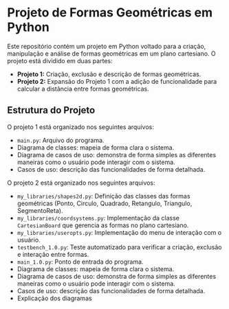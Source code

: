 # Projeto de Formas Geométricas em Python

Este repositório contém um projeto em Python voltado para a criação, manipulação e análise de formas geométricas em um plano cartesiano. O projeto está dividido em duas partes:

- **Projeto 1:** Criação, exclusão e descrição de formas geométricas.
- **Projeto 2:** Expansão do Projeto 1 com a adição de funcionalidade para calcular a distância entre formas geométricas.

## Estrutura do Projeto 
O projeto 1 está organizado nos seguintes arquivos:
- `main.py`: Arquivo do programa.
- Diagrama de classes: mapeia de forma clara o sistema.
- Diagrama de casos de uso: demonstra de forma simples as diferentes maneiras como o usuário pode interagir com o sistema.
- Casos de uso: descrição das funcionalidades de forma detalhada.

O projeto 2 está organizado nos seguintes arquivos:

- `my_libraries/shapes2d.py`: Definição das classes das formas geométricas (Ponto, Circulo, Quadrado, Retangulo, Triangulo, SegmentoReta).
- `my_libraries/coordsystems.py`: Implementação da classe `CartesianBoard` que gerencia as formas no plano cartesiano.
- `my_libraries/useropts.py`: Implementação do menu de interação com o usuário.
- `testbench_1.0.py`: Teste automatizado para verificar a criação, exclusão e interação entre formas.
- `main_1.0.py`: Ponto de entrada do programa.
- Diagrama de classes: mapeia de forma clara o sistema.
- Diagrama de casos de uso: demonstra de forma simples as diferentes maneiras como o usuário pode interagir com o sistema.
- Casos de uso: descrição das funcionalidades de forma detalhada.
- Explicação dos diagramas

